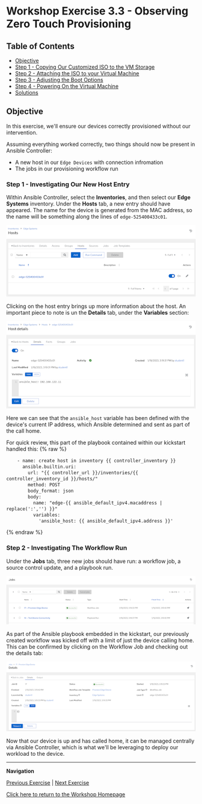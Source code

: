 # Workshop Exercise 3.3 - Observing Zero Touch Provisioning

## Table of Contents

* [Objective](#objective)
* [Step 1 - Copying Our Customized ISO to the VM Storage](#step-1---copying-our-customized-iso-to-the-vm-storage)
* [Step 2 - Attaching the ISO to your Virtual Machine](#step-2---attaching-the-iso-to-your-virtual-machine)
* [Step 3 - Adjusting the Boot Options](#step-3---adjusting-the-boot-options)
* [Step 4 - Powering On the Virtual Machine](#step-4---powering-on-the-virtual-machine)
* [Solutions](#solutions)

## Objective

In this exercise, we'll ensure our devices correctly provisioned without our intervention.

Assuming everything worked correctly, two things should now be present in Ansible Controller:
- A new host in our `Edge Devices` with connection infromation
- The jobs in our provisioning workflow run

### Step 1 - Investigating Our New Host Entry

Within Ansible Controller, select the **Inventories**, and then select our **Edge Systems** inventory. Under the **Hosts** tab, a new entry should have appeared. The name for the device is generated from the MAC address, so the name will be something along the lines of `edge-525400433c01`.

![Host Entry](../images/host-entry.png)

Clicking on the host entry brings up more information about the host. An important piece to note is un the **Details** tab, under the **Variables** section:

![Host Details](../images/host-facts.png)

Here we can see that the `ansible_host` variable has been defined with the device's current IP address, which Ansible determined and sent as part of the call home.

For quick review, this part of the playbook contained within our kickstart handled this:
{% raw %}
```
    - name: create host in inventory {{ controller_inventory }}
      ansible.builtin.uri:
        url: "{{ controller_url }}/inventories/{{ controller_inventory_id }}/hosts/"
        method: POST
        body_format: json
        body:
          name: "edge-{{ ansible_default_ipv4.macaddress | replace(':','') }}"
          variables:
            'ansible_host: {{ ansible_default_ipv4.address }}'
```
{% endraw %}

### Step 2 - Investigating The Workflow Run

Under the **Jobs** tab, three new jobs should have run: a workflow job, a source control update, and a playbook run.

![Workflow Run](../images/workflow-run.png)

As part of the Ansible playbook embedded in the kickstart, our previously created workflow was kicked off with a limit of just the device calling home. This can be confirmed by clicking on the Workflow Job and checking out the details tab:

![Workflow Run Details](../images/workflow-run-details.png)

Now that our device is up and has called home, it can be managed centrally via Ansible Controller, which is what we'll be leveraging to deploy our workload to the device.

---
**Navigation**

[Previous Exercise](../3.2-boot-edge-vm) | [Next Exercise](../3.4-rhde-os-intro)

[Click here to return to the Workshop Homepage](../README.md)